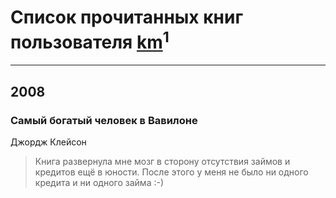 # Список прочитанных книг пользователя [km](http://openid.yandex.ru/reggess/)<sup>1</sup>
---

## 2008

### Самый богатый человек в Вавилоне
Джордж Клейсон
> Книга развернула мне мозг в сторону отсутствия займов и кредитов ещё в юности. После этого у меня не было ни одного кредита и ни одного займа :-)



